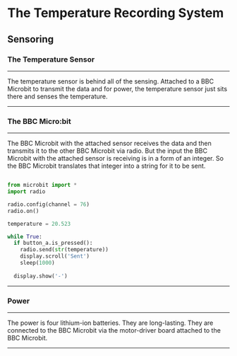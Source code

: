 # The Temperature Recording System
## Sensoring
### The Temperature Sensor

------------------------------------------------------------------------------------------------------------------------------------------

The temperature sensor is behind all of the sensing. Attached to a BBC Microbit to transmit the data and for power, the temperature sensor just sits there and senses the temperature.

------------------------------------------------------------------------------------------------------------------------------------------

### The BBC Micro:bit

------------------------------------------------------------------------------------------------------------------------------------------

The BBC Microbit with the attached sensor receives the data and then transmits it to the other BBC Microbit via radio. But the input the BBC Microbit with the attached sensor is receiving is in a form of an integer. So the BBC Microbit translates that integer into a string for it to be sent.

```Python

from microbit import *
import radio

radio.config(channel = 76)
radio.on()

temperature = 20.523

while True:
  if button_a.is_pressed():
    radio.send(str(temperature))
    display.scroll('Sent')
    sleep(1000)
  
  display.show('-')

```

----------------------------------------------------------------------------------------------------------------------------------------

### Power

----------------------------------------------------------------------------------------------------------------------------------------

The power is four lithium-ion batteries. They are long-lasting. They are connected to the BBC Microbit via the motor-driver board attached to the BBC Microbit.

----------------------------------------------------------------------------------------------------------------------------------------
